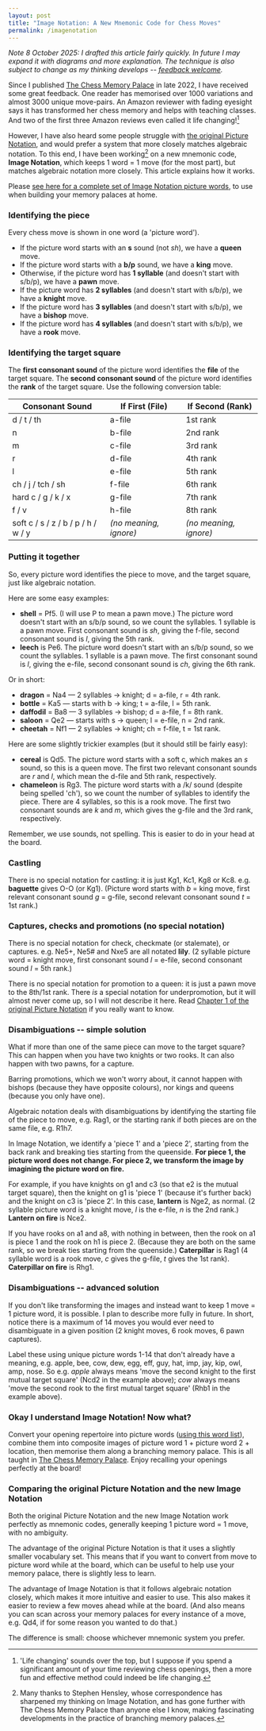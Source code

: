 ```yaml
---
layout: post
title: "Image Notation: A New Mnemonic Code for Chess Moves"
permalink: /imagenotation
---
```


*Note 8 October 2025: I drafted this article fairly quickly. In future I may expand it with diagrams and more explanation. The technique is also subject to change as my thinking develops -- [feedback welcome](/contact).*

Since I published [The Chess Memory Palace](https://amzn.to/4k7nXBO) in late 2022, I have received some great feedback. One reader has memorised over 1000 variations and almost 3000 unique move-pairs. An Amazon reviewer with fading eyesight says it has transformed her chess memory and helps with teaching classes. And two of the first three Amazon reviews even called it life changing![^2]

[^2]: 'Life changing' sounds over the top, but I suppose if you spend a significant amount of your time reviewing chess openings, then a more fun and effective method could indeed be life changing.

However, I have also heard some people struggle with [the original Picture Notation](/chessmemorypalace/chapter1), and would prefer a system that more closely matches algebraic notation. To this end, I have been working[^1] on a new mnemonic code, **Image Notation**, which keeps 1 word = 1 move (for the most part), but matches algebraic notation more closely. This article explains how it works.

Please [see here for a complete set of Image Notation picture words](/chessmemorypalace/picturewords), to use when building your memory palaces at home.

[^1]: Many thanks to Stephen Hensley, whose correspondence has sharpened my thinking on Image Notation, and has gone further with The Chess Memory Palace than anyone else I know, making fascinating developments in the practice of branching memory palaces.

### Identifying the piece

Every chess move is shown in one word (a 'picture word').
- If the picture word starts with an **s** sound (not *sh*), we have a **queen** move.
- If the picture word starts with a **b/p** sound, we have a **king** move.
- Otherwise, if the picture word has **1 syllable** (and doesn't start with s/b/p), we have a **pawn** move.
- If the picture word has **2 syllables** (and doesn't start with s/b/p), we have a **knight** move.
- If the picture word has **3 syllables** (and doesn't start with s/b/p), we have a **bishop** move.
- If the picture word has **4 syllables** (and doesn't start with s/b/p), we have a **rook** move.

### Identifying the target square
The **first consonant sound** of the picture word identifies the **file** of the target square. The **second consonant sound** of the picture word identifies the **rank** of the target square. Use the following conversion table:
 
| Consonant Sound         | If First (File) | If Second (Rank) |
|--------------------------|-----------------|------------------|
| d / t / th              | a-file          | 1st rank         |
| n                       | b-file          | 2nd rank         |
| m                       | c-file          | 3rd rank         |
| r                       | d-file          | 4th rank         |
| l                       | e-file          | 5th rank         |
| ch / j / tch / sh       | f-file          | 6th rank         |
| hard c / g / k / x      | g-file          | 7th rank         |
| f / v                   | h-file          | 8th rank         |
| soft c / s / z / b / p / h / w / y | *(no meaning, ignore)* | *(no meaning, ignore)* |


### Putting it together
So, every picture word identifies the piece to move, and the target square, just like algebraic notation.

Here are some easy examples:
- **shell** = Pf5. (I will use P to mean a pawn move.) The picture word doesn't start with an s/b/p sound, so we count the syllables. 1 syllable is a pawn move. First consonant sound is *sh*, giving the f-file, second consonant sound is *l*, giving the 5th rank.
- **leech** is Pe6. The picture word doesn't start with an s/b/p sound, so we count the syllables. 1 syllable is a pawn move. The first consonant sound is *l*, giving the e-file, second consonant sound is *ch*, giving the 6th rank.

Or in short:
- **dragon** = Na4 — 2 syllables → knight; d = a-file, r = 4th rank.
- **bottle** = Ka5 — starts with b → king; t = a-file, l = 5th rank.
- **daffodil** = Ba8 — 3 syllables → bishop; d = a-file, f = 8th rank.
- **saloon** = Qe2 — starts with s → queen; l = e-file, n = 2nd rank.
- **cheetah** = Nf1 — 2 syllables → knight; ch = f-file, t = 1st rank.
 
Here are some slightly trickier examples (but it should still be fairly easy):
- **cereal** is Qd5. The picture word starts with a soft c, which makes an *s* sound, so this is a queen move. The first two relevant consonant sounds are *r* and *l*, which mean the d-file and 5th rank, respectively.
- **chameleon** is Rg3. The picture word starts with a /k/ sound (despite being spelled 'ch'), so we count the number of syllables to identify the piece. There are 4 syllables, so this is a rook move. The first two consonant sounds are *k* and *m*, which gives the g-file and the 3rd rank, respectively.
 
Remember, we use sounds, not spelling. This is easier to do in your head at the board.

### Castling
There is no special notation for castling: it is just Kg1, Kc1, Kg8 or Kc8. e.g. **baguette** gives O-O (or Kg1). (Picture word starts with *b* = king move, first relevant consonant sound *g* = g-file, second relevant consonant sound *t* = 1st rank.)

### Captures, checks and promotions (no special notation)
There is no special notation for check, checkmate (or stalemate), or captures. e.g. Ne5+, Ne5# and Nxe5 are all notated **lily**. (2 syllable picture word = knight move, first consonant sound *l* = e-file, second consonant sound *l* = 5th rank.)

There is no special notation for promotion to a queen: it is just a pawn move to the 8th/1st rank. There *is* a special notation for underpromotion, but it will almost never come up, so I will not describe it here. Read [Chapter 1 of the original Picture Notation](/chessmemorypalace/chapter1) if you really want to know.

### Disambiguations -- simple solution
What if more than one of the same piece can move to the target square? This can happen when you have two knights or two rooks. It can also happen with two pawns, for a capture.

Barring promotions, which we won't worry about, it cannot happen with bishops (because they have opposite colours), nor kings and queens (because you only have one).

Algebraic notation deals with disambiguations by identifying the starting file of the piece to move, e.g. Rag1, or the starting rank if both pieces are on the same file, e.g. R1h7.

In Image Notation, we identify a 'piece 1' and a 'piece 2', starting from the back rank and breaking ties starting from the queenside. **For piece 1, the picture word does not change. For piece 2, we transform the image by imagining the picture word on fire.**

For example, if you have knights on g1 and c3 (so that e2 is the mutual target square), then the knight on g1 is 'piece 1' (because it's further back) and the knight on c3 is 'piece 2'. In this case, **lantern** is Nge2, as normal. (2 syllable picture word is a knight move, *l* is the e-file, *n* is the 2nd rank.) **Lantern on fire** is Nce2.

If you have rooks on a1 and a8, with nothing in between, then the rook on a1 is piece 1 and the rook on h1 is piece 2. (Because they are both on the same rank, so we break ties starting from the queenside.) **Caterpillar** is Rag1 (4 syllable word is a rook move, *c* gives the g-file, *t* gives the 1st rank). **Caterpillar on fire** is Rhg1.

### Disambiguations -- advanced solution
If you don't like transforming the images and instead want to keep 1 move = 1 picture word, it is possible. I plan to describe more fully in future. In short, notice there is a maximum of 14 moves you would ever need to disambiguate in a given position (2 knight moves, 6 rook moves, 6 pawn captures).

Label these using unique picture words 1-14 that don't already have a meaning, e.g. apple, bee, cow, dew, egg, eff, guy, hat, imp, jay, kip, owl, amp, nose. So e.g. *apple* always means 'move the second knight to the first mutual target square' (Ncd2 in the example above); *cow* always means 'move the second rook to the first mutual target square' (Rhb1 in the example above).

### Okay I understand Image Notation! Now what?
Convert your opening repertoire into picture words ([using this word list](/chessmemorypalace/picturewords)), combine them into composite images of picture word 1 + picture word 2 + location, then memorise them along a branching memory palace. This is all taught in [The Chess Memory Palace](https://amzn.to/4k7nXBO). Enjoy recalling your openings perfectly at the board!

### Comparing the original Picture Notation and the new Image Notation
Both the original Picture Notation and the new Image Notation work perfectly as mnemonic codes, generally keeping 1 picture word = 1 move, with no ambiguity.

The advantage of the original Picture Notation is that it uses a slightly smaller vocabulary set. This means that if you want to convert from move to picture word while at the board, which can be useful to help use your memory palace, there is slightly less to learn.

The advantage of Image Notation is that it follows algebraic notation closely, which makes it more intuitive and easier to use. This also makes it easier to review a few moves ahead while at the board. (And also means you can scan across your memory palaces for every instance of a move, e.g. Qd4, if for some reason you wanted to do that.)

The difference is small: choose whichever mnemonic system you prefer.
